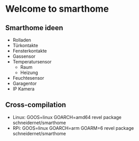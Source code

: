 # Welcome to smarthome

## Smarthome ideen
- Rolladen
- Türkontakte
- Fensterkontakte
- Gassensor
- Temperatursensor
    - Raum
    - Heizung
- Feuchtesensor
- Garagentor
- IP Kamera


## Cross-compilation

- Linux:    GOOS=linux GOARCH=amd64 revel package schneidernet/smarthome
- RPi:      GOOS=linux GOARCH=arm GOARM=6 revel package schneidernet/smarthome
